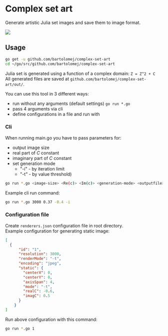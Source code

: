# Complex set art

Generate artistic Julia set images and save them to image format.

![](https://i.ibb.co/cbwxH60/out1.png)

## Usage

```bash
go get -u github.com/bartolomej/complex-set-art
cd ~/go/src/github.com/bartolomej/complex-set-art
```

Julia set is generated using a function of a complex domain: `Z = Z^2 + C` <br>
All generated files are saved at `github.com/bartolomej/complex-set-art/out/`.

You can use this tool in 3 different ways:
- run without any arguments (default settings) `go run *.go`
- pass 4 arguments via cli
- define configurations in a file and run with


### Cli
When running main.go you have to pass parameters for:
 - output image size 
 - real part of *C* constant
 - imaginary part of *C* constant
 - set generation mode 
    - "-i" - by iteration limit
    - "-t" - by value threshold)

```bash
go run *.go <image-size> <Re(c)> <Im(c)> <generation-mode> <outputfile>
```

Example cli run command:
```bash
go run *.go 3000 0.37 -0.4 -i
```

### Configuration file
Create `renderers.json`  configuration file in root directory.<br>
Example configuration for generating static image:
```json
[
  {
      "id": "1",
      "resolution": 3000,
      "renderMode": "-t",
      "encoding": "jpeg",
      "static": {
        "centerX": 0,
        "centerY": 0,
        "axisSpan": 4,
        "mode": "-t",
        "realC": -0.6,
        "imagC": 0.5
      }
    }
]
```

Run above configuration with this command:
```bash
go run *.go 1
```